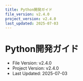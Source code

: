 ```yaml
---
title: Python開発ガイド
file_version: v2.4.0
project_version: v2.4.0
last_updated: 2025-07-03
---
```


# Python開発ガイド

- File Version: v2.4.0
- Project Version: v2.4.0
- Last Updated: 2025-07-03 